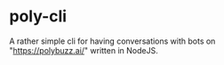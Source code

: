 # poly-cli
A rather simple cli for having conversations with bots on "https://polybuzz.ai/" written in NodeJS.
